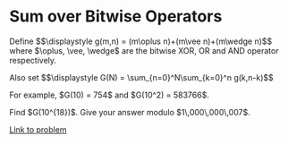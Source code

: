 # Sum over Bitwise Operators

<p>Define
$$\displaystyle g(m,n) = (m\oplus n)+(m\vee n)+(m\wedge n)$$
where $\oplus, \vee, \wedge$ are the bitwise XOR, OR and AND operator respectively.</p>
<p>Also set
$$\displaystyle G(N) = \sum_{n=0}^N\sum_{k=0}^n g(k,n-k)$$</p>
<p>For example, $G(10) = 754$ and $G(10^2) = 583766$.</p>

<p>Find $G(10^{18})$. Give your answer modulo $1\,000\,000\,007$.</p>


[Link to problem](https://projecteuler.net/problem=760)
